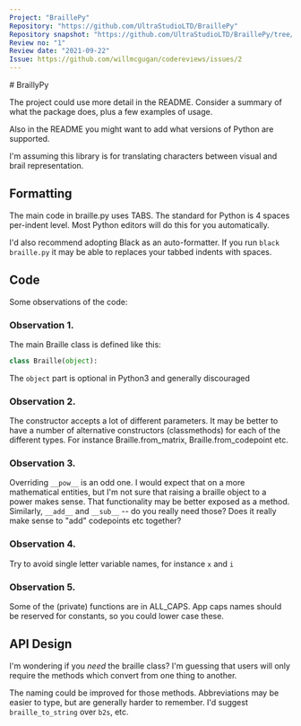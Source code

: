 ```yaml
---
Project: "BraillePy"
Repository: "https://github.com/UltraStudioLTD/BraillePy"
Repository snapshot: "https://github.com/UltraStudioLTD/BraillePy/tree/b5a5fd900922511803bf13d421b2ac7636915cfe"
Review no: "1"
Review date: "2021-09-22"
Issue: https://github.com/willmcgugan/codereviews/issues/2
---
```


# BraillyPy

The project could use more detail in the README. Consider a summary of what the package does, plus a few examples of usage.

Also in the README you might want to add what versions of Python are supported.

I'm assuming this library is for translating characters between visual and brail representation.

## Formatting

The main code in braille.py uses TABS. The standard for Python is 4 spaces per-indent level. Most Python editors will do this for you automatically.

I'd also recommend adopting Black as an auto-formatter. If you run `black braille.py` it may be able to replaces your tabbed indents with spaces.

## Code

Some observations of the code:

### Observation 1.

The main Braille class is defined like this:

```python
class Braille(object):
```

The `object` part is optional in Python3 and generally discouraged

### Observation 2.

The constructor accepts a lot of different parameters. It may be better to have a number of alternative constructors (classmethods) for each of the different types. For instance Braille.from_matrix, Braille.from_codepoint etc.

### Observation 3.

Overriding `__pow__` is an odd one. I would expect that on a more mathematical entities, but I'm not sure that raising a braille object to a power makes sense. That functionality may be better exposed as a method. Similarly, `__add__` and `__sub__` -- do you really need those? Does it really make sense to "add" codepoints etc together?

### Observation 4.

Try to avoid single letter variable names, for instance `x` and `i`

### Observation 5.

Some of the (private) functions are in ALL_CAPS. App caps names should be reserved for constants, so you could lower case these.

## API Design

I'm wondering if you _need_ the braille class? I'm guessing that users will only require the methods which convert from one thing to another.

The naming could be improved for those methods. Abbreviations may be easier to type, but are generally harder to remember. I'd suggest `braille_to_string` over `b2s`, etc.
